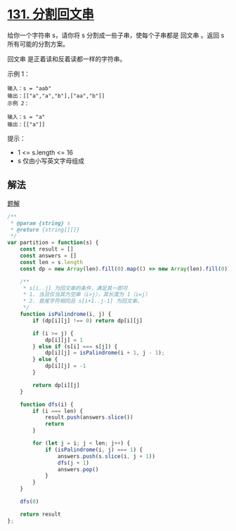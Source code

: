 # [131. 分割回文串](https://leetcode.cn/problems/palindrome-partitioning/)

给你一个字符串 s，请你将 s 分割成一些子串，使每个子串都是 回文串 。返回 s 所有可能的分割方案。

回文串 是正着读和反着读都一样的字符串。

 

示例 1：
```
输入：s = "aab"
输出：[["a","a","b"],["aa","b"]]
示例 2：

输入：s = "a"
输出：[["a"]]
``` 

提示：

* 1 <= s.length <= 16
* s 仅由小写英文字母组成

## 解法
[题解](https://leetcode.cn/problems/palindrome-partitioning/solution/fen-ge-hui-wen-chuan-by-leetcode-solutio-6jkv/)
```js
/**
 * @param {string} s
 * @return {string[][]}
 */
var partition = function(s) {
    const result = []
    const answers = []
    const len = s.length
    const dp = new Array(len).fill(0).map(() => new Array(len).fill(0))

    /**
     * s[i..j] 为回文串的条件，满足其一即可
     * 1. 当且仅当其为空串（i>j），其长度为 1（i=j）
     * 2. 首尾字符相同且 s[i+1..j-1] 为回文串。
     */
    function isPalindrome(i, j) {
        if (dp[i][j] !== 0) return dp[i][j]

        if (i >= j) {
            dp[i][j] = 1
        } else if (s[i] === s[j]) {
            dp[i][j] = isPalindrome(i + 1, j - 1);
        } else {
            dp[i][j] = -1
        }

        return dp[i][j]
    }

    function dfs(i) {
        if (i === len) {
            result.push(answers.slice())
            return
        }

        for (let j = i; j < len; j++) {
            if (isPalindrome(i, j) === 1) {
                answers.push(s.slice(i, j + 1))
                dfs(j + 1)
                answers.pop()
            }
        }
    }

    dfs(0)

    return result
};
```
